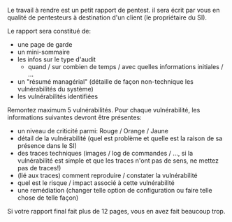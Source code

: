 Le travail à rendre est un petit rapport de pentest. il sera écrit par vous en
qualité de pentesteurs à destination d'un client (le propriétaire du SI).

Le rapport sera constitué de:
- une page de garde
- un mini-sommaire
- les infos sur le type d'audit
	- quand / sur combien de temps / avec quelles informations initiales / ...
- un "résumé managérial" (détaille de façon non-technique les vulnérabilités du
  système)
- les vulnérabilités identifiées

Remontez maximum 5 vulnérabilités. Pour chaque vulnérabilité, les informations
suivantes devront être présentes:
- un niveau de criticité parmi: Rouge / Orange / Jaune
- détail de la vulnérabilité (quel est problème et quelle est la raison de sa
  présence dans le SI)
- des traces techniques (images / log de commandes / ..., si la vulnérabilité
  est simple et que les traces n'ont pas de sens, ne mettez pas de traces!)
- (lié aux traces) comment reproduire / constater la vulnérabilité
- quel est le risque / impact  associé à cette vulnérabilité
- une remédiation (changer telle option de configuration ou faire telle chose
  de telle façon)

Si votre rapport final fait plus de 12 pages, vous en avez fait beaucoup trop.
